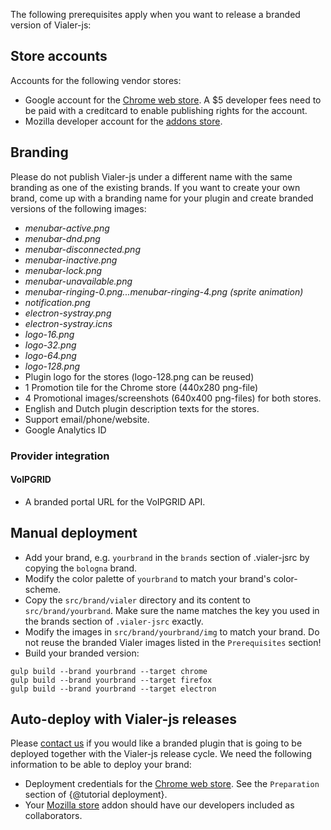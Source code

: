 The following prerequisites apply when you want to release a branded version
of Vialer-js:

## Store accounts
Accounts for the following vendor stores:
* Google account for the [Chrome web store](https://chrome.google.com/webstore).
  A $5 developer fees need to be paid with a creditcard to enable publishing
  rights for the account.
* Mozilla developer account for the [addons store](https://addons.mozilla.org).


## Branding
Please do not publish Vialer-js under a different name with the same branding
as one of the existing brands. If you want to create your own brand, come up with
a branding name for your plugin and create branded versions of the following images:
* *menubar-active.png*
* *menubar-dnd.png*
* *menubar-disconnected.png*
* *menubar-inactive.png*
* *menubar-lock.png*
* *menubar-unavailable.png*
* *menubar-ringing-0.png...menubar-ringing-4.png (sprite animation)*
* *notification.png*
* *electron-systray.png*
* *electron-systray.icns*
* *logo-16.png*
* *logo-32.png*
* *logo-64.png*
* *logo-128.png*
* Plugin logo for the stores (logo-128.png can be reused)
* 1 Promotion tile for the Chrome store (440x280 png-file)
* 4 Promotional images/screenshots (640x400 png-files) for both stores.
* English and Dutch plugin description texts for the stores.
* Support email/phone/website.
* Google Analytics ID

### Provider integration
#### VoIPGRID
* A branded portal URL for the VoIPGRID API.


## Manual deployment
* Add your brand, e.g. `yourbrand` in the `brands` section of .vialer-jsrc by copying the `bologna` brand.
* Modify the color palette of `yourbrand` to match your brand's color-scheme.
* Copy the `src/brand/vialer` directory and its content to `src/brand/yourbrand`. Make sure the name matches the key you
  used in the brands section of `.vialer-jsrc` exactly.
* Modify the images in `src/brand/yourbrand/img` to match your brand. Do not reuse the branded Vialer images listed in the `Prerequisites` section!
* Build your branded version:
```
gulp build --brand yourbrand --target chrome
gulp build --brand yourbrand --target firefox
gulp build --brand yourbrand --target electron
```

## Auto-deploy with Vialer-js releases
Please [contact us](http://voipgrid.nl/contact/) if you would like a branded plugin that is
going to be deployed together with the Vialer-js release cycle. We need the following
information to be able to deploy your brand:
* Deployment credentials for the [Chrome web store](https://chrome.google.com/webstore/developer/dashboard). See the `Preparation` section of {@tutorial deployment}.
* Your [Mozilla store](https://addons.mozilla.org/developers/addons) addon should have our developers included as collaborators.

